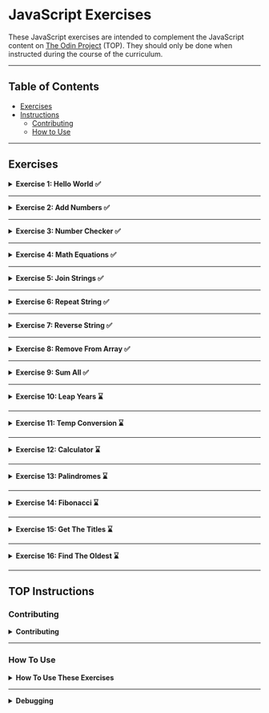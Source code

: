 # JavaScript Exercises

These JavaScript exercises are intended to complement the JavaScript content on [The Odin Project](https://www.theodinproject.com/) (TOP). They should only be done when instructed during the course of the curriculum.

---

## Table of Contents

- [Exercises](#exercises)
- [Instructions](#top-instructions)
    - [Contributing](#contributing)
    - [How to Use](#how-to-use)

---

## Exercises

<details>
<summary><strong>Exercise 1: Hello World ✅</strong></summary>

* **Task / Instructions:** [README with instructions](./01_helloWorld/README.md)
* **My Solution:** [helloWorld.js](./01_helloWorld/helloWorld.js)
* **Date of Completion:** 14-06-2025
</details>

---

<details>
<summary><strong>Exercise 2: Add Numbers ✅</strong></summary>

* **Task / Instructions:** [README with instructions](./02_addNumbers/README.md)
* **My Solution:** [addNumbers.js](./02_addNumbers/addNumbers.js)
* **Date of Completion:** 14-06-2025
</details>

---

<details>
<summary><strong>Exercise 3: Number Checker ✅</strong></summary>

* **Task / Instructions:** [README with instructions](./03_numberChecker/README.md)
* **My Solution:** [numberChecker.js](./03_numberChecker/numberChecker.js)
* **Date of Completion:** 14-06-2025
</details>

---

<details>
<summary><strong>Exercise 4: Math Equations ✅</strong></summary>

* **Task / Instructions:** [README with instructions](./04_mathEquations/README.md)
* **My Solution:** [mathEquations.js](./04_mathEquations/mathEquations.js)
* **Date of Completion:** 14-06-2025
</details>

---

<details>
<summary><strong>Exercise 5: Join Strings ✅</strong></summary>

* **Task / Instructions:** [README with instructions](./05_joinStrings/README.md)
* **My Solution:** [joinStrings.js](./05_joinStrings/joinStrings.js)
* **Date of Completion:** 14-06-2025
</details>

---

<details>
<summary><strong>Exercise 6: Repeat String ✅</strong></summary>

* **Task / Instructions:** [README with instructions](./06_repeatString/README.md)
* **My Solution:** [repeatString.js](./06_repeatString/repeatString.js)
* **Date of Completion:** 24-07-2025
</details>

---

<details>
<summary><strong>Exercise 7: Reverse String ✅</strong></summary>

* **Task / Instructions:** [README with instructions](./07_reverseString/README.md)
* **My Solution:** [reverseString.js](./06_reverseString/reverseString.js)
* **Date of Completion:** 24-07-2025
</details>

---

<details>
<summary><strong>Exercise 8: Remove From Array ✅</strong></summary>

* **Task / Instructions:** [README with instructions](./08_removeFromArray/README.md)
* **My Solution:** [removeFromArray.js](./06_reverseString/removeFromArray.js)
* **Date of Completion:** 28-07-2025
</details>

---

<details>
<summary><strong>Exercise 9: Sum All ✅</strong></summary>

* **Task / Instructions:** [README with instructions](./09_sumAll/README.md)
* **My Solution:** [sumAll.js](./09_sumAll/sumAll.js)
* **Date of Completion:** 29-07-2025
</details>

---

<details>
<summary><strong>Exercise 10: Leap Years ⌛</strong></summary>

* **Task / Instructions:** [README with instructions](./10_leapYears/README.md)
* **My Solution:** /
* **Date of Completion:** /
</details>

---

<details>
<summary><strong>Exercise 11: Temp Conversion ⌛</strong></summary>

* **Task / Instructions:** [README with instructions](./11_tempConversion/README.md)
* **My Solution:** /
* **Date of Completion:** /
</details>

---

<details>
<summary><strong>Exercise 12: Calculator ⌛</strong></summary>

* **Task / Instructions:** [README with instructions](./12_calculator/README.md)
* **My Solution:** /
* **Date of Completion:** /
</details>

---

<details>
<summary><strong>Exercise 13: Palindromes ⌛</strong></summary>

* **Task / Instructions:** [README with instructions](./13_palindromes/README.md)
* **My Solution:** /
* **Date of Completion:** /
</details>

---

<details>
<summary><strong>Exercise 14: Fibonacci ⌛</strong></summary>

* **Task / Instructions:** [README with instructions](./14_fibonacci/README.md)
* **My Solution:** /
* **Date of Completion:** /
</details>

---

<details>
<summary><strong>Exercise 15: Get The Titles ⌛</strong></summary>

* **Task / Instructions:** [README with instructions](./15_getTheTitles/README.md)
* **My Solution:** /
* **Date of Completion:** /
</details>

---

<details>
<summary><strong>Exercise 16: Find The Oldest ⌛</strong></summary>

* **Task / Instructions:** [README with instructions](./16_findTheOldest/README.md)
* **My Solution:** /
* **Date of Completion:** /
</details>

---

## TOP Instructions 

### Contributing 

<details>
<summary><strong>Contributing</strong></summary>

If you have a suggestion to improve an exercise, an idea for a new exercise, or notice an issue with an exercise, please feel free to open an issue after thoroughly reading our [contributing guide](https://github.com/TheOdinProject/javascript-exercises/blob/main/CONTRIBUTING.md).
</details>

---

### How To Use

<details>
<summary><strong>How To Use These Exercises</strong></summary>

1.  Fork and clone this repository. To learn how to fork a repository, see the GitHub documentation on how to [fork a repo](https://docs.github.com/en/get-started/quickstart/fork-a-repo).
    * Copies of repositories on your machine are called clones. If you need help cloning to your local environment you can learn how from the GitHub documentation on [cloning a repository](https://docs.com/en/github/creating-cloning-and-archiving-repositories/cloning-a-repository-from-github/cloning-a-repository).
2.  Before you start working on any exercises, you should first ensure you have the following installed:
    * **NPM**. You should have installed NPM already in our [Installing Node.js](https://www.theodinproject.com/paths/foundations/courses/foundations/lessons/installing-node-js) lesson. Just in case you need to check, type `npm --version` in your terminal. If you get back `Command 'npm' not found, but can be installed with:`, **do not follow the instructions in the terminal** to install with `apt-get` as this causes permission issues. Instead, go back to the installation lesson and install Node with NVM by following the instructions there.
    * **Jest**. After cloning this repository to your local machine and installing NPM, go into the newly created directory (`cd javascript-exercises`) and run `npm install`. This will install Jest and set up the testing platform based on our preconfigured settings. (Note: if you get warnings that packages are out of date or contain vulnerabilities, you can safely ignore them for these exercises.)
3.  Each exercise includes the following:
    * A markdown file with a description of the task, an empty (or mostly empty) JavaScript file, and a set of tests.
    * A `solutions` directory that contains a solution and the same test file with all of the tests unskipped.
    * To complete an exercise, you will need to go to the exercise directory with `cd exerciseName` in the terminal and run `npm test exerciseName.spec.js`. This should run the test file and show you the output. When you run a test for the first time, it will fail. This is by design! You must open the exercise file and write the code needed to get the test to pass.
4.  Some of the exercises have test conditions defined in their spec file as `test.skip` instead of `test`. This is intentional. Once all `test`s pass, you will change the next `test.skip` to `test` and test your code again. You will do this until all conditions are satisfied. **All tests must pass at the same time**, and you should not have any instances of `test.skip` in the spec file when you are finished with an exercise.
5.  Once you successfully finish an exercise, check the `solutions` directory within each exercise to compare it with yours.
    * You should not be checking the solution for an exercise until you finish it!
    * If your solution differs wildly from TOP's solution (and still passes the exercise's requirements), that is completely fine. Feel free to ask about it in our Discord if there are parts you do not understand.

[!IMPORTANT]
> Do not submit your solutions to this repo, as any PRs that do so will be closed without merging.

[!NOTE]
> Due to the way Jest handles failed tests, it may return an exit code of 1 if any tests fail. NPM will interpret this as an error and you may see some `npm ERR!` messages after Jest runs. You can ignore these, or run your test with `npm test exerciseName.spec.js --silent` to suppress the errors.

The first exercise, `helloWorld`, will walk you through the process in-depth.
</details>

---

<details>
<summary><strong>Debugging</strong></summary>

To debug functions, you can run the tests in the Visual Studio Code debugger terminal. You can open this by clicking the "Run and Debug" icon on the left or pressing <kbd>Ctrl</kbd> + <kbd>Shift</kbd> + <kbd>D</